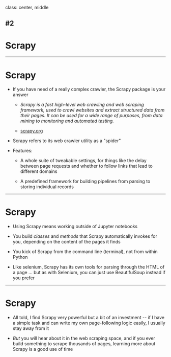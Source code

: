 class: center, middle

## #2
# Scrapy

---

# Scrapy

- If you have need of a really complex crawler, the Scrapy package is your answer

    - *Scrapy is a fast high-level web crawling and web scraping framework, used to crawl websites and extract structured data from their pages. It can be used for a wide range of purposes, from data mining to monitoring and automated testing.*

    - [scrapy.org](https://scrapy.org)

- Scrapy refers to its web crawler utility as a "spider"

- Features:

    - A whole suite of tweakable settings, for things like the delay between page requests and whether to follow links that lead to different domains

    - A predefined framework for building pipelines from parsing to storing individual records

---

# Scrapy

- Using Scrapy means working outside of Jupyter notebooks

- You build *classes* and *methods* that Scrapy automatically invokes for you, depending on the content of the pages it finds

- You kick of Scrapy from the command line (terminal), not from within Python

- Like selenium, Scrapy has its own tools for parsing through the HTML of a page ... but as with Selenium, you can just use BeautifulSoup instead if you prefer

---

# Scrapy

- All told, I find Scrapy very powerful but a bit of an investment -- if I have a simple task and can write my own page-following logic easily, I usually stay away from it

- *But* you will hear about it in the web scraping space, and if you ever build something to scrape thousands of pages, learning more about Scrapy is a good use of time
